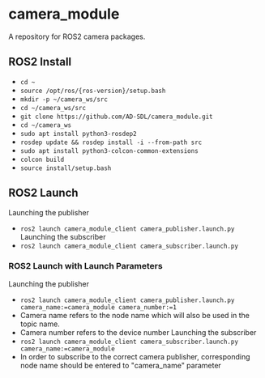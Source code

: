 # camera_module
A repository for ROS2 camera packages.

## ROS2 Install
- `cd ~`
- `source /opt/ros/{ros-version}/setup.bash`
- `mkdir -p ~/camera_ws/src`
- `cd ~/camera_ws/src`
- `git clone https://github.com/AD-SDL/camera_module.git`
- `cd ~/camera_ws`
- `sudo apt install python3-rosdep2`
- `rosdep update && rosdep install -i --from-path src`
- `sudo apt install python3-colcon-common-extensions`
- `colcon build`
- `source install/setup.bash`

## ROS2 Launch
Launching the publisher
- `ros2 launch camera_module_client camera_publisher.launch.py`
Launching the subscriber
- `ros2 launch camera_module_client camera_subscriber.launch.py`
### ROS2 Launch with Launch Parameters
Launching the publisher
- `ros2 launch camera_module_client camera_publisher.launch.py camera_name:=camera_module camera_number:=1`
- Camera name refers to the node name which will also be used in the topic name.
- Camera number refers to the device number 
Launching the subscriber
- `ros2 launch camera_module_client camera_subscriber.launch.py camera_name:=camera_module`
- In order to subscribe to the correct camera publisher, corresponding node name should be entered to "camera_name" parameter
